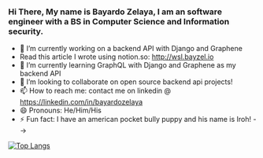 ### Hi There, My name is Bayardo Zelaya, I am an software engineer with a BS in Computer Science and Information security.

- 🔭 I’m currently working on a backend API with Django and Graphene
- Read this article I wrote using notion.so: http://wsl.bayzel.io
- 🌱 I’m currently learning GraphQL with Django and Graphene as my backend API
- 👯 I’m looking to collaborate on open source backend api projects!
- 📫 How to reach me: contact me on linkedin @ https://linkedin.com/in/bayardozelaya
- 😄 Pronouns: He/Him/His
- ⚡ Fun fact: I have an american pocket bully puppy and his name is Iroh!
-->

[![Top Langs](https://github-readme-stats.vercel.app/api/top-langs/?username=bayardozelaya)](https://github.com/bayardozelaya/github-readme-stats)
